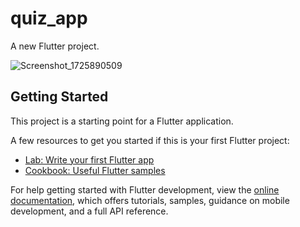 # quiz_app

A new Flutter project.

![Screenshot_1725890509](https://github.com/user-attachments/assets/3d939a88-ca60-43f5-af48-eca999d84736)

## Getting Started

This project is a starting point for a Flutter application.

A few resources to get you started if this is your first Flutter project:

- [Lab: Write your first Flutter app](https://docs.flutter.dev/get-started/codelab)
- [Cookbook: Useful Flutter samples](https://docs.flutter.dev/cookbook)

For help getting started with Flutter development, view the
[online documentation](https://docs.flutter.dev/), which offers tutorials,
samples, guidance on mobile development, and a full API reference.
